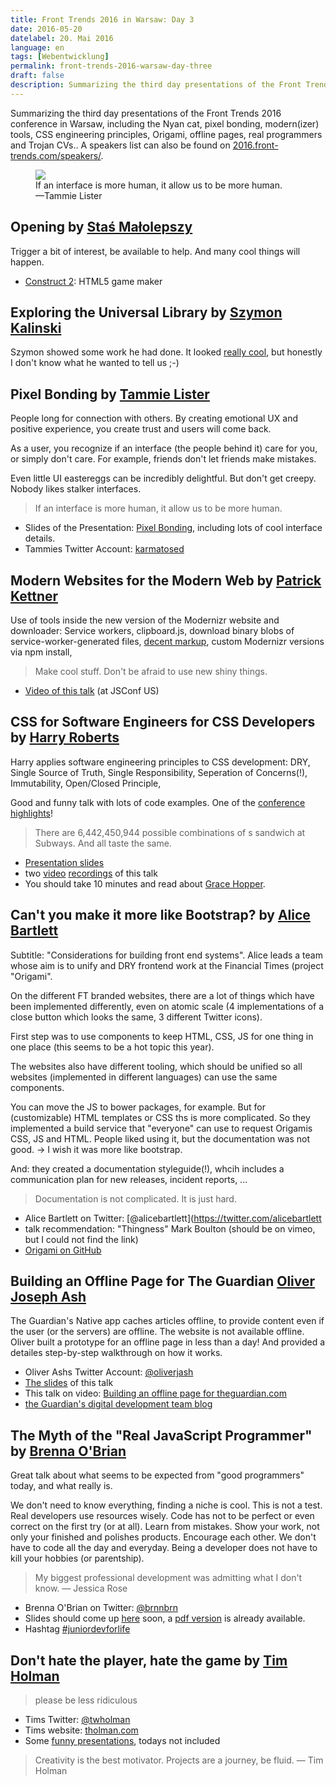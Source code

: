 ```yaml
---
title: Front Trends 2016 in Warsaw: Day 3
date: 2016-05-20
datelabel: 20. Mai 2016
language: en
tags: [Webentwicklung]
permalink: front-trends-2016-warsaw-day-three
draft: false
description: Summarizing the third day presentations of the Front Trends 2016 conference in Warsaw, including the Nyan cat, pixel bonding, modern(izer) tools, CSS engineering principles, Origami, offline pages, real programmers and Trojan CVs.
---
```


Summarizing the third day presentations of the Front Trends 2016 conference in Warsaw, including the Nyan cat, pixel bonding, modern(izer) tools, CSS engineering principles, Origami, offline pages, real programmers and Trojan CVs.. A speakers list can also be found on [2016.front-trends.com/speakers/](https://2016.front-trends.com/speakers/).

<figure>
	<img src="/images/2016/05/front-trends-emotions.jpg" />
	<figcaption>If an interface is more human, it allow us to be more human.<br>&mdash;Tammie Lister</figcaption>
</figure>


## Opening by [Staś Małolepszy](https://twitter.com/stas)

Trigger a bit of interest, be available to help. And many cool things will happen.

* [Construct 2](https://www.scirra.com/construct2): HTML5 game maker



## Exploring the Universal Library by [Szymon Kalinski](http://treesmovethemost.com/)

Szymon showed some work he had done. It looked [really cool](http://treesmovethemost.com/), but honestly I don't know what he wanted to tell us ;-)



## Pixel Bonding by [Tammie Lister](http://diaryofawebsite.com/)

People long for connection with others. By creating emotional UX and positive experience, you create trust and users will come back.

As a user, you recognize if an interface (the people behind it) care for you, or simply don't care. For example, friends don't let friends make mistakes.

Even little UI eastereggs can be incredibly delightful. But don't get creepy. Nobody likes stalker interfaces.

> If an interface is more human, it allow us to be more human.

* Slides of the Presentation: [Pixel Bonding](https://speakerdeck.com/tammielis/pixel-bonding), including lots of cool interface details.
* Tammies Twitter Account: [karmatosed](https://twitter.com/karmatosed)



## Modern Websites for the Modern Web by [Patrick Kettner](https://twitter.com/PatrickKettner)

Use of tools inside the new version of the Modernizr website and downloader: Service workers, clipboard.js, download binary blobs of service-worker-generated files, [decent markup](https://twitter.com/thomaspuppe/status/733603489067245568), custom Modernizr versions via npm install,

> Make cool stuff. Don't be afraid to use new shiny things.

* [Video of this talk](https://www.youtube.com/watch?v=UPrlA8I9dm8) (at JSConf US)



## CSS for Software Engineers for CSS Developers by [Harry Roberts](https://twitter.com/csswizardry)

Harry applies software engineering principles to CSS development: DRY, Single Source of Truth, Single Responsibility, Seperation of Concerns(!), Immutability, Open/Closed Principle,

Good and funny talk with lots of code examples. One of the [conference highlights](front-trends-2016-warschau-fazit)!

> There are 6,442,450,944 possible combinations of s sandwich at Subways. And all taste the same.

* [Presentation slides](https://speakerdeck.com/csswizardry/css-for-software-engineers-for-css-developers)
* two [video](https://vimeo.com/140641366) [recordings](https://vimeo.com/153895841) of this talk
* You should take 10 minutes and read about [Grace Hopper](https://en.wikipedia.org/wiki/Grace_Hopper).



## Can't you make it more like Bootstrap? by [Alice Bartlett](http://alicebartlett.co.uk/)

Subtitle: "Considerations for building front end systems". Alice leads a team whose aim is to unify and DRY frontend work at the Financial Times (project "Origami".

On the different FT branded websites, there are a lot of things which have been implemented differently, even on atomic scale (4 implementations of a close button which looks the same, 3 different Twitter icons).

First step was to use components to keep HTML, CSS, JS for one thing in one place (this seems to be a hot topic this year).

The websites also have different tooling, which should be unified so all websites (implemented in different languages) can use the same components.

You can move the JS to bower packages, for example. But for (customizable) HTML templates or CSS ths is more complicated. So they implemented a build service that "everyone" can use to request Origamis CSS, JS and HTML. People liked using it, but the documentation was not good. -> I wish it was more like bootstrap.

And: they created a documentation styleguide(!), whcih includes a communication plan for new releases, incident reports, ...

> Documentation is not complicated. It is just hard.

* Alice Bartlett on Twitter: [@alicebartlett](https://twitter.com/alicebartlett
* talk recommendation: "Thingness" Mark Boulton (should be on vimeo, but I could not find the link)
* [Origami on GitHub](https://github.com/financial-times/ft-origami)



## Building an Offline Page for The Guardian [Oliver Joseph Ash](https://oliverjash.me/)

The Guardian's Native app caches articles offline, to provide content even if the user (or the servers) are offline. The website is not available offline. Oliver built a prototype for an offline page in less than a day! And provided a detailes step-by-step walkthrough on how it works.

* Oliver Ashs Twitter Account: [@oliverjash](https://twitter.com/oliverjash)
* [The slides](https://speakerdeck.com/oliverjash/building-an-offline-page-for-theguardian-dot-com-front-trends-may-2016) of this talk
* This talk on video: [Building an offline page for theguardian.com](https://www.youtube.com/watch?v=dZU6_2xXeVk)
* [the Guardian's digital development team blog](https://www.theguardian.com/info/developer-blog)



## The Myth of the "Real JavaScript Programmer" by [Brenna O'Brian](http://brennaobrien.com/)

Great talk about what seems to be expected from "good programmers" today, and what really is.

We don't need to know everything, finding a niche is cool. This is not a test. Real developers use resources wisely. Code has not to be perfect or even correct on the first try (or at all). Learn from mistakes. Show your work, not only your finished and polishes products. Encourage each other. We don't have to code all the day and everyday. Being a developer does not have to kill your hobbies (or parentship).

> My biggest professional development was admitting what I don't know.
> &mdash; Jessica Rose

* Brenna O'Brian on Twitter: [@brnnbrn](https://twitter.com/brnnbrn)
* Slides should come up [here](http://brennaobrien.com/speaking/) soon, a [pdf version](http://talks.brennaobrien.com/real-developer/myth-of-the-real-javascript-developer.pdf) is already available.
* Hashtag [#juniordevforlife](https://twitter.com/search?q=%23juniordevforlife)



## Don't hate the player, hate the game by [Tim Holman](http://tholman.com/)

> please be less ridiculous

* Tims Twitter: [@twholman](https://twitter.com/twholman)
* Tims website: [tholman.com](http://tholman.com/)
* Some [funny presentations](http://slides.com/tholman/), todays not included

> Creativity is the best motivator.
> Projects are a journey, be fluid.
> &mdash; Tim Holman
